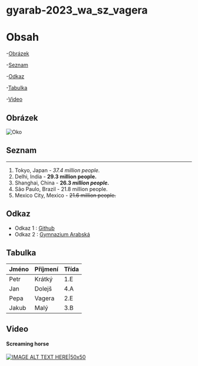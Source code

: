 # gyarab-2023_wa_sz_vagera
# Obsah
-[Obrázek](#Obrázek) 

-[Seznam](#Seznam)

-[Odkaz](#Odkaz)

-[Tabulka](#Tabulka)

-[Video](#Video)
## Obrázek
![Oko](https://www.simplilearn.com/ice9/free_resources_article_thumb/what_is_image_Processing.jpg)
## Seznam
***
1. Tokyo, Japan - _37.4 million people._
2. Delhi, India - __29.3 million people.__
3. Shanghai, China - **26.3 _million people._**
4. São Paulo, Brazil - 21.8 million people.
5. Mexico City, Mexico - ~~21.6 million people.~~
## Odkaz
* Odkaz 1 : [Github](https://github.com/gyarab/2023_wa_sz_vagera)
* Odkaz 2 : [Gymnazium Arabská](https://www.gyarab.cz/)
## Tabulka
| Jméno         | Příjmení      | Třída    |
| ------------- | ------------- | -------- |
| Petr          | Krátký        | 1.E  |
| Jan           | Dolejš        | 4.A  |
| Pepa          | Vagera        | 2.E  |
| Jakub         | Malý          | 3.B  |
## Video
#### Screaming horse
[![IMAGE ALT TEXT HERE|50x50](https://obchodhorze.cz/dw/image/v2/AATB_PRD/on/demandware.static/-/Sites-main-catalog/default/dwcf4aeb62/horze/58158_RE_1.jpeg?sw=1600&q=100&filename=horze-hobby-horse-red.jpg|width=50px)](https://www.youtube.com/watch?v=9wZZVmHfKCY)


